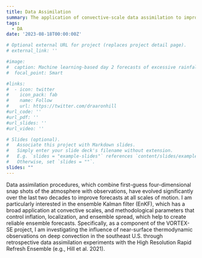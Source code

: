 ```yaml
---
title: Data Assimilation
summary: The application of convective-scale data assimilation to improve hazard forecasts
tags:
  - DA
date: '2023-08-18T00:00:00Z'

# Optional external URL for project (replaces project detail page).
# external_link: ''

#image:
#  caption: Machine learning-based day 2 forecasts of excessive rainfall associated with Hurricane Ida with overlapping observations
#  focal_point: Smart

#links:
#  - icon: twitter
#    icon_pack: fab
#    name: Follow
#    url: https://twitter.com/draaronhill
#url_code: ''
#url_pdf: ''
#url_slides: ''
#url_video: ''

# Slides (optional).
#   Associate this project with Markdown slides.
#   Simply enter your slide deck's filename without extension.
#   E.g. `slides = "example-slides"` references `content/slides/example-slides.md`.
#   Otherwise, set `slides = ""`.
slides: ""
---
```


Data assimilation procedures, which combine first-guess four-dimensional snap shots of the atmosphere with observations, have evolved significantly over the last two decades to improve forecasts at all scales of motion. I am particularly interested in the ensemble Kalman filter (EnKF), which has a broad application at convective scales, and methodological parameters that control inflation, localization, and ensemble spread, which help to create reliable ensemble forecasts. Specifically, as a component of the VORTEX-SE project, I am investigating the influence of near-surface thermodynamic observations on deep convection in the southeast U.S. through retrospective data assimilation experiments with the High Resolution Rapid Refresh Ensemble (e.g., Hill et al. 2021).